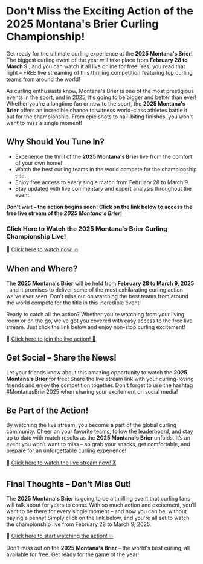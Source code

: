 # Don't Miss the Exciting Action of the 2025 Montana's Brier Curling Championship!

Get ready for the ultimate curling experience at the **2025 Montana's Brier**! The biggest curling event of the year will take place from **February 28 to March 9** , and you can watch it all live online for free! Yes, you read that right – FREE live streaming of this thrilling competition featuring top curling teams from around the world!

As curling enthusiasts know, Montana's Brier is one of the most prestigious events in the sport, and in 2025, it's going to be bigger and better than ever! Whether you're a longtime fan or new to the sport, the **2025 Montana's Brier** offers an incredible chance to witness world-class athletes battle it out for the championship. From epic shots to nail-biting finishes, you won't want to miss a single moment!

## Why Should You Tune In?

- Experience the thrill of the **2025 Montana's Brier** live from the comfort of your own home!
- Watch the best curling teams in the world compete for the championship title.
- Enjoy free access to every single match from February 28 to March 9.
- Stay updated with live commentary and expert analysis throughout the event.

**Don't wait – the action begins soon! Click on the link below to access the free live stream of the _2025 Montana's Brier_!**

### Click Here to Watch the 2025 Montana's Brier Curling Championship Live!

🔗 [Click here to watch now! 🔥](https://tinyurl.com/livestreamfreeo?st=2025montanasbrier&si=gh "Watch 2025 Montana's Brier Free Live Stream")

## When and Where?

The **2025 Montana's Brier** will be held from **February 28 to March 9, 2025** , and it promises to deliver some of the most exhilarating curling action we've ever seen. Don’t miss out on watching the best teams from around the world compete for the title in this incredible event!

Ready to catch all the action? Whether you're watching from your living room or on the go, we've got you covered with easy access to the free live stream. Just click the link below and enjoy non-stop curling excitement!

🔗 [Click here to join the live action! 🎯](https://tinyurl.com/livestreamfreeo?st=2025montanasbrier&si=gh "Watch 2025 Montana's Brier Free Live Stream")

## Get Social – Share the News!

Let your friends know about this amazing opportunity to watch the **2025 Montana's Brier** for free! Share the live stream link with your curling-loving friends and enjoy the competition together. Don't forget to use the hashtag #MontanasBrier2025 when sharing your excitement on social media!

## Be Part of the Action!

By watching the live stream, you become a part of the global curling community. Cheer on your favorite teams, follow the leaderboard, and stay up to date with match results as the **2025 Montana's Brier** unfolds. It’s an event you won’t want to miss – so grab your snacks, get comfortable, and prepare for an unforgettable curling experience!

🔗 [Click here to watch the live stream now! ⏳](https://tinyurl.com/livestreamfreeo?st=2025montanasbrier&si=gh "Watch 2025 Montana's Brier Free Live Stream")

## Final Thoughts – Don’t Miss Out!

The **2025 Montana's Brier** is going to be a thrilling event that curling fans will talk about for years to come. With so much action and excitement, you’ll want to be there for every single moment – and now you can be, without paying a penny! Simply click on the link below, and you're all set to watch the championship live from February 28 to March 9, 2025.

🔗 [Click here to start watching the action! 💥](https://tinyurl.com/livestreamfreeo?st=2025montanasbrier&si=gh "Watch 2025 Montana's Brier Free Live Stream")

Don't miss out on the **2025 Montana's Brier** – the world's best curling, all available for free. Get ready for the game of the year!
